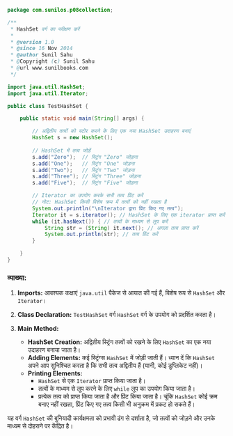 ```java
package com.sunilos.p08collection;

/**
 * HashSet वर्ग का परीक्षण करें
 * 
 * @version 1.0
 * @since 16 Nov 2014
 * @author Sunil Sahu
 * @Copyright (c) Sunil Sahu
 * @url www.sunilbooks.com
 */

import java.util.HashSet;
import java.util.Iterator;

public class TestHashSet {

    public static void main(String[] args) {

        // अद्वितीय तत्वों को स्टोर करने के लिए एक नया HashSet उदाहरण बनाएं
        HashSet s = new HashSet();
        
        // HashSet में तत्व जोड़ें
        s.add("Zero");  // स्ट्रिंग "Zero" जोड़ना
        s.add("One");   // स्ट्रिंग "One" जोड़ना
        s.add("Two");   // स्ट्रिंग "Two" जोड़ना
        s.add("Three"); // स्ट्रिंग "Three" जोड़ना
        s.add("Five");  // स्ट्रिंग "Five" जोड़ना

        // Iterator का उपयोग करके सभी तत्व प्रिंट करें
        // नोट: HashSet किसी विशेष क्रम में तत्वों को नहीं रखता है
        System.out.println("\nIterator द्वारा प्रिंट किए गए तत्व");
        Iterator it = s.iterator(); // HashSet के लिए एक iterator प्राप्त करें
        while (it.hasNext()) { // तत्वों के माध्यम से लूप करें
            String str = (String) it.next(); // अगला तत्व प्राप्त करें
            System.out.println(str); // तत्व प्रिंट करें
        }

    }
}
```

### व्याख्या:

1. **Imports:** आवश्यक कक्षाएं `java.util` पैकेज से आयात की गई हैं, विशेष रूप से `HashSet` और `Iterator`।

2. **Class Declaration:** `TestHashSet` वर्ग `HashSet` वर्ग के उपयोग को प्रदर्शित करता है।

3. **Main Method:**
   - **HashSet Creation:** अद्वितीय स्ट्रिंग तत्वों को रखने के लिए `HashSet` का एक नया उदाहरण बनाया जाता है।
   - **Adding Elements:** कई स्ट्रिंग्स `HashSet` में जोड़ी जाती हैं। ध्यान दें कि `HashSet` अपने आप सुनिश्चित करता है कि सभी तत्व अद्वितीय हैं (यानी, कोई डुप्लिकेट नहीं)।
   - **Printing Elements:**
     - `HashSet` से एक `Iterator` प्राप्त किया जाता है।
     - तत्वों के माध्यम से लूप करने के लिए `while` लूप का उपयोग किया जाता है।
     - प्रत्येक तत्व को प्राप्त किया जाता है और प्रिंट किया जाता है। चूंकि `HashSet` कोई क्रम बनाए नहीं रखता, प्रिंट किए गए तत्व किसी भी अनुक्रम में प्रकट हो सकते हैं।

यह वर्ग `HashSet` की बुनियादी कार्यक्षमता को प्रभावी ढंग से दर्शाता है, जो तत्वों को जोड़ने और उनके माध्यम से दोहराने पर केंद्रित है।
